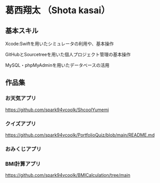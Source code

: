 # 葛西翔太 （Shota kasai）

## 基本スキル
 Xcode:Swiftを用いたシミュレータの利用や、基本操作
 
 GitHubとSourcetreeを用いた個人プロジェクト管理の基本操作
 
 MySQL・phpMyAdminを用いたデータベースの活用
## 作品集
### お天気アプリ
https://github.com/spark94vcoolk/ShcoolYumemi
### クイズアプリ
https://github.com/spark94vcoolk/PortfolioQuiz/blob/main/README.md
### おみくじアプリ

### BMI計算アプリ
https://github.com/spark94vcoolk/BMICalculation/tree/main
